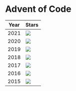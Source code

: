 # Advent of Code 

| Year | Stars |
| ---- | ----- |
| 2021 | ![](https://img.shields.io/badge/stars%20⭐-42-yellow?2021) |
| 2020 | ![](https://img.shields.io/badge/stars%20⭐-50-yellow?2020) |
| 2019 | ![](https://img.shields.io/badge/stars%20⭐-35-yellow?2019) |
| 2018 | ![](https://img.shields.io/badge/stars%20⭐-2-yellow?2018) |
| 2017 | ![](https://img.shields.io/badge/stars%20⭐-2-yellow?2017) |
| 2016 | ![](https://img.shields.io/badge/stars%20⭐-2-yellow?2016) |
| 2015 | ![](https://img.shields.io/badge/stars%20⭐-40-yellow?2015) |
